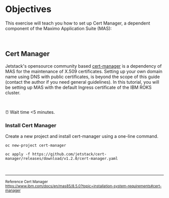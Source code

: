 # Objectives
This exercise will teach you how to set up Cert Manager, a dependent component of the Maximo Application Suite (MAS):

<br>

## Cert Manager

Jetstack's opensource community based [cert-manager](https://cert-manager.io/) is a dependency of MAS for the maintenance of X.509 certificates. Setting up your own domain name using DNS with public certificates, is beyond the scope of this guide (contact the author if you need general guidelines). In this tutorial, you will be setting up MAS with the default Ingress certificate of the IBM ROKS cluster.

<br>

⏰ Wait time <5 minutes.

### Install Cert Manager

Create a new project and install cert-manager using a one-line command.

```shell
oc new-project cert-manager
```
```shell
oc apply -f https://github.com/jetstack/cert-manager/releases/download/v1.2.0/cert-manager.yaml
```

<br>

---
<sub>Reference Cert Manager</sub><br>
<sub>https://www.ibm.com/docs/en/mas85/8.5.0?topic=installation-system-requirements#cert-manager</sub>
